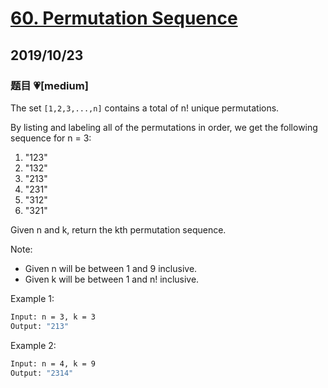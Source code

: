 # [60. Permutation Sequence](https://leetcode.com/problems/permutation-sequence/)

## 2019/10/23

### 题目 💗[medium]

The set `[1,2,3,...,n]` contains a total of n! unique permutations.

By listing and labeling all of the permutations in order, we get the following sequence for n = 3:

1. "123"
2. "132"
3. "213"
4. "231"
5. "312"
6. "321"

Given n and k, return the kth permutation sequence.

Note:

- Given n will be between 1 and 9 inclusive.
- Given k will be between 1 and n! inclusive.

Example 1:

```bash
Input: n = 3, k = 3
Output: "213"
```

Example 2:

```bash
Input: n = 4, k = 9
Output: "2314"
```
